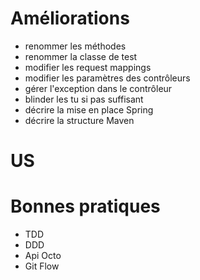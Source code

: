 # Améliorations

- renommer les méthodes
- renommer la classe de test
- modifier les request mappings
- modifier les paramètres des contrôleurs
- gérer l'exception dans le contrôleur
- blinder les tu si pas suffisant
- décrire la mise en place Spring
- décrire la structure Maven

# US

# Bonnes pratiques

- TDD
- DDD
- Api Octo
- Git Flow